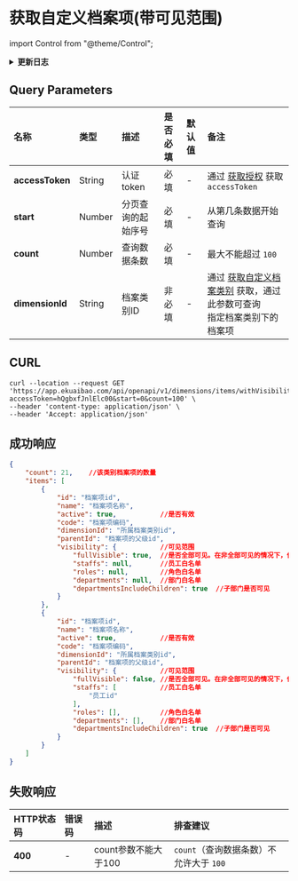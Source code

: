 # 获取自定义档案项(带可见范围)

import Control from "@theme/Control";

<Control
method="GET"
url="/api/openapi/v1/dimensions/items/withVisibility"
/>

<details>
  <summary><b>更新日志</b></summary>
  <div>

  [**0.7.136**](/docs/open-api/notice/update-log#07136) -> 🆕 新增了支持按 `dimensionId`（档案类别ID）参数过滤数据。<br/>

  </div>
</details>

## Query Parameters

| 名称 | 类型 | 描述 | 是否必填 | 默认值 | 备注 |
| :--- | :--- | :--- | :--- |:--- | :--- |
| **accessToken** | String  | 认证token	     | 必填  | - | 通过 [获取授权](/docs/open-api/getting-started/auth) 获取 `accessToken` |
| **start**       | Number  | 分页查询的起始序号 | 必填  | - | 从第几条数据开始查询 |
| **count**       | Number  | 查询数据条数      | 必填  | - | 最大不能超过 `100` | 
| **dimensionId** | String  | 档案类别ID       | 非必填 | - | 通过 [获取自定义档案类别](/docs/open-api/dimensions/get-dimensions) 获取，通过此参数可查询<br/>指定档案类别下的档案项 |

## CURL
```shell
curl --location --request GET 'https://app.ekuaibao.com/api/openapi/v1/dimensions/items/withVisibility?accessToken=hQgbxfJnlElc00&start=0&count=100' \
--header 'content-type: application/json' \
--header 'Accept: application/json'
```

## 成功响应
```json
{
    "count": 21,    //该类别档案项的数量
    "items": [
        {
            "id": "档案项id", 
            "name": "档案项名称", 
            "active": true,           //是否有效
            "code": "档案项编码", 
            "dimensionId": "所属档案类别id", 
            "parentId": "档案项的父级id",
            "visibility": {           //可见范围
                "fullVisible": true,  //是否全部可见。在非全部可见的情况下，仅白名单内的员工可见。
                "staffs": null,       //员工白名单
                "roles": null,        //角色白名单
                "departments": null,  //部门白名单
                "departmentsIncludeChildren": true  //子部门是否可见
            }
        },
        {
            "id": "档案项id",
            "name": "档案项名称",
            "active": true,           //是否有效
            "code": "档案项编码",
            "dimensionId": "所属档案类别id",
            "parentId": "档案项的父级id",
            "visibility": {           //可见范围
                "fullVisible": false, //是否全部可见。在非全部可见的情况下，仅白名单内的员工可见。
                "staffs": [           //员工白名单
                    "员工id"
                ],
                "roles": [],          //角色白名单
                "departments": [],    //部门白名单
                "departmentsIncludeChildren": true  //子部门是否可见
            }
        }
    ]
}
```

## 失败响应

| HTTP状态码 | 错误码 | 描述 | 排查建议 |
| :--- | :--- | :--- | :--- |
| **400** | - | count参数不能大于100 | `count`（查询数据条数）不允许大于 `100` | 
